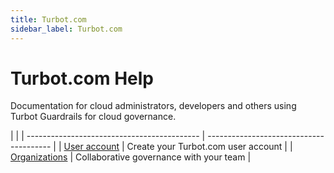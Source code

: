 ```yaml
---
title: Turbot.com
sidebar_label: Turbot.com
---
```


# Turbot.com Help

Documentation for cloud administrators, developers and others using Turbot Guardrails for
cloud governance.

|                                             |
| ------------------------------------------- | --------------------------------------- |
| [User account](turbot.com/user) | Create your Turbot.com user account     |
| [Organizations](turbot.com/organizations) | Collaborative governance with your team |
